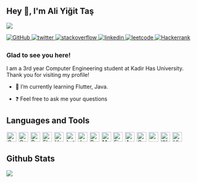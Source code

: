 ## Hey 👋, I'm Ali Yiğit Taş  
  
![](https://komarev.com/ghpvc/?username=aliyigittas)

<a href="https://github.com/aliyigittas" target="_blank">
<img src=https://img.shields.io/badge/GitHub-100000?style=for-the-badge&logo=github&logoColor=white alt=GitHub style="margin-bottom: 5px;" />
</a>
<a href="https://twitter.com/aliyigit_tas44" target="_blank">
<img src=https://img.shields.io/badge/X-000000?style=for-the-badge&logo=x&logoColor=white alt=twitter style="margin-bottom: 5px;" />
</a>
<a href="https://stackoverflow.com/users/18930757" target="_blank">
<img src=https://img.shields.io/badge/Stack_Overflow-FE7A16?style=for-the-badge&logo=stack-overflow&logoColor=white alt=stackoverflow style="margin-bottom: 5px;" />
</a>
<a href="https://linkedin.com/in/aliygttas" target="_blank">
<img src=https://img.shields.io/badge/LinkedIn-0077B5?style=for-the-badge&logo=linkedin&logoColor=white alt=linkedin style="margin-bottom: 5px;" />
</a>  
<a href="https://leetcode.com/aliyigittas/" target="_blank">
<img src=https://img.shields.io/badge/-LeetCode-FFA116?style=for-the-badge&logo=LeetCode&logoColor=black alt=leetcode style="margin-bottom: 5px;" />
</a>  
<a href="https://www.hackerrank.com/profile/ali_tas103" target="_blank">
<img src=https://img.shields.io/badge/-Hackerrank-2EC866?style=for-the-badge&logo=HackerRank&logoColor=white alt=Hackerrank style="margin-bottom: 5px;" />
</a> 
  
### Glad to see you here!  
I am a 3rd year Computer Engineering student at Kadir Has University. Thank you for visiting my profile!  
  
- 🌱 I’m currently learning Flutter, Java.

- ❓ Feel free to ask me your questions 

## Languages and Tools  

<img style="margin: 1px" src="https://img.shields.io/badge/C-00599C?style=for-the-badge&logo=c&logoColor=white" 
alt="C" height="25" />
<img style="margin: 1px" src="https://img.shields.io/badge/C%2B%2B-00599C?style=for-the-badge&logo=c%2B%2B&logoColor=white" alt="C++" height="25" /> 
<img style="margin: 1px" src="https://img.shields.io/badge/Python-FFD43B?style=for-the-badge&logo=python&logoColor=blue" alt="Python" height="25" /> 
<img style="margin: 1px" src="https://img.shields.io/badge/Flutter-02569B?style=for-the-badge&logo=flutter&logoColor=white" alt="Flutter" height="25" />
<img style="margin: 1px" src="https://img.shields.io/badge/Unity-100000?style=for-the-badge&logo=unity&logoColor=white" alt="Unity" height="25" /> 
<img style="margin: 1px" src="https://img.shields.io/badge/LaTeX-47A141?style=for-the-badge&logo=LaTeX&logoColor=white" alt="LateX" height="25" /> 
<img style="margin: 1px" src="https://img.shields.io/badge/Java-5382A1?style=for-the-badge&logo=CoffeeScript" 
alt="Java" height="25" /> 
<img style="margin: 1px" src="https://img.shields.io/badge/Shell_Script-121011?style=for-the-badge&logo=gnu-bash&logoColor=white" alt="Bash" height="25" /> 
<img style="margin: 1px" src="https://img.shields.io/badge/MySQL-005C84?style=for-the-badge&logo=mysql&logoColor=white" alt="MySQL" height="25" /> 
<img style="margin: 1px" src="https://img.shields.io/badge/firebase-ffca28?style=for-the-badge&logo=firebase&logoColor=black" alt="Firebase" height="25" /> 
<img style="margin: 1px" src="https://img.shields.io/badge/Arduino-00979D?style=for-the-badge&logo=arduino&logoColor=white"
alt="Arduino" height="25" /> 
<img style="margin: 1px" src="https://img.shields.io/badge/Oculus-1C1E20?style=for-the-badge&logo=oculus"
alt="Oculus" height="25" /> 
<img style="margin: 1px" src="https://img.shields.io/badge/mac%20os-000000?style=for-the-badge&logo=apple&logoColor=white" alt="macOS" height="25" />
<img style="margin: 1px" src="https://img.shields.io/badge/Windows-0078D6?style=for-the-badge&logo=windows&logoColor=white" alt="Windows" height="25" /> 
<img style="margin: 1px" src="https://img.shields.io/badge/Ubuntu-E95420?style=for-the-badge&logo=ubuntu&logoColor=white" alt="Ubuntu" height="25" /> 

## Github Stats  
<img src="https://github-readme-stats.vercel.app/api?username=aliyigittas&show_icons=true&count_private=true&bg_color=ffffff00&hide_border=true" align="left" />  
 

